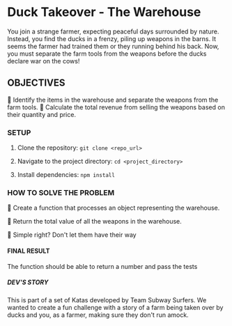 # Duck Takeover - The Warehouse

You join a strange farmer, expecting peaceful days surrounded by nature. Instead, you find the ducks in a frenzy, piling up weapons in the barns. It seems the farmer had trained them or they running behind his back. Now, you must separate the farm tools from the weapons before the ducks declare war on the cows!

## OBJECTIVES 

🦆 Identify the items in the warehouse and separate the weapons from the farm tools.
🦆 Calculate the total revenue from selling the weapons based on their quantity and price.

###  SETUP

1. Clone the repository:
```git clone <repo_url>```

2. Navigate to the project directory:
  ```cd <project_directory>```

3. Install dependencies:
  ```npm install```


### HOW TO SOLVE THE PROBLEM 

🦆 Create a function that processes an object representing the warehouse.

🦆 Return the total value of all the weapons in the warehouse.

🦆 Simple right? Don't let them have their way

#### FINAL RESULT 

The function should be able to return a number and pass the tests

##### DEV'S STORY

This is part of a set of Katas developed by Team Subway Surfers. We wanted to create a fun challenge with a story of a farm being taken over by ducks and you, as a farmer, making sure they don't run amock. 

